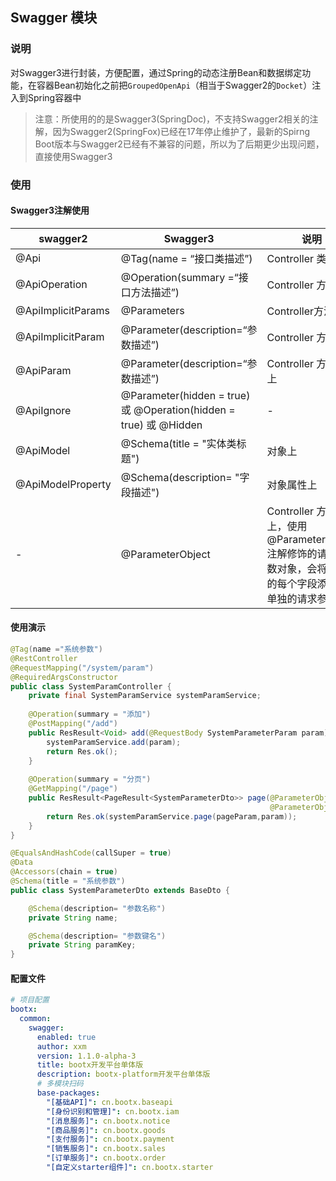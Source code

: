 ## Swagger 模块

### 说明

​	对Swagger3进行封装，方便配置，通过Spring的动态注册Bean和数据绑定功能，在容器Bean初始化之前把`GroupedOpenApi`（相当于Swagger2的`Docket`）注入到Spring容器中

> 注意：所使用的的是Swagger3(SpringDoc)，不支持Swagger2相关的注解，因为Swagger2(SpringFox)已经在17年停止维护了，最新的Spirng Boot版本与Swagger2已经有不兼容的问题，所以为了后期更少出现问题，直接使用Swagger3

### 使用

#### Swagger3注解使用

| swagger2           | Swagger3                                                     | 说明                                                         |
| ------------------ | ------------------------------------------------------------ | ------------------------------------------------------------ |
| @Api               | @Tag(name = “接口类描述”)                                    | Controller 类上                                              |
| @ApiOperation      | @Operation(summary =“接口方法描述”)                          | Controller 方法上                                            |
| @ApiImplicitParams | @Parameters                                                  | Controller方法上                                             |
| @ApiImplicitParam  | @Parameter(description=“参数描述”)                           | Controller 方法上                                            |
| @ApiParam          | @Parameter(description=“参数描述”)                           | Controller 方法参数上                                        |
| @ApiIgnore         | @Parameter(hidden = true) 或 @Operation(hidden = true) 或 @Hidden | -                                                            |
| @ApiModel          | @Schema(title = "实体类标题")                                | 对象上                                                       |
| @ApiModelProperty  | @Schema(description= "字段描述")                             | 对象属性上                                                   |
| -                  | @ParameterObject                                             | Controller 方法参数上，使用@ParameterObject 注解修饰的请求参数对象，会将对象的每个字段添加为单独的请求参数 |

#### 使用演示

```java
@Tag(name ="系统参数")
@RestController
@RequestMapping("/system/param")
@RequiredArgsConstructor
public class SystemParamController {
    private final SystemParamService systemParamService;
    
    @Operation(summary = "添加")
    @PostMapping("/add")
    public ResResult<Void> add(@RequestBody SystemParameterParam param){
        systemParamService.add(param);
        return Res.ok();
    }
    
    @Operation(summary = "分页")
    @GetMapping("/page")
    public ResResult<PageResult<SystemParameterDto>> page(@ParameterObject PageParam pageParam,
                                                          @ParameterObject SystemParameterParam param){
        return Res.ok(systemParamService.page(pageParam,param));
    }
}
```

```java
@EqualsAndHashCode(callSuper = true)
@Data
@Accessors(chain = true)
@Schema(title = "系统参数")
public class SystemParameterDto extends BaseDto {

    @Schema(description= "参数名称")
    private String name;

    @Schema(description= "参数键名")
    private String paramKey;
}
```



#### 配置文件

```yaml
# 项目配置
bootx:
  common:
    swagger:
      enabled: true
      author: xxm
      version: 1.1.0-alpha-3
      title: bootx开发平台单体版
      description: bootx-platform开发平台单体版
      # 多模块扫码
      base-packages:
        "[基础API]": cn.bootx.baseapi
        "[身份识别和管理]": cn.bootx.iam
        "[消息服务]": cn.bootx.notice
        "[商品服务]": cn.bootx.goods
        "[支付服务]": cn.bootx.payment
        "[销售服务]": cn.bootx.sales
        "[订单服务]": cn.bootx.order
        "[自定义starter组件]": cn.bootx.starter
```

